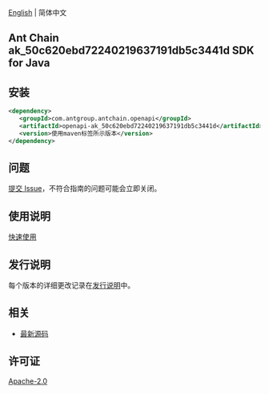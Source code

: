 [English](README.md) | 简体中文

## Ant Chain ak_50c620ebd72240219637191db5c3441d SDK for Java

## 安装

```xml
<dependency>
   <groupId>com.antgroup.antchain.openapi</groupId>
   <artifactId>openapi-ak_50c620ebd72240219637191db5c3441d</artifactId>
   <version>使用maven标签所示版本</version>
</dependency>
```

## 问题

[提交 Issue](https://github.com/alipay/antchain-openapi-prod-sdk/issues/new)，不符合指南的问题可能会立即关闭。

## 使用说明

[快速使用](https://github.com/alipay/antchain-openapi-prod-sdk)

## 发行说明

每个版本的详细更改记录在[发行说明](./ChangeLog.txt)中。

## 相关

- [最新源码](https://github.com/alipay/antchain-openapi-prod-sdk/)

## 许可证

[Apache-2.0](http://www.apache.org/licenses/LICENSE-2.0)

